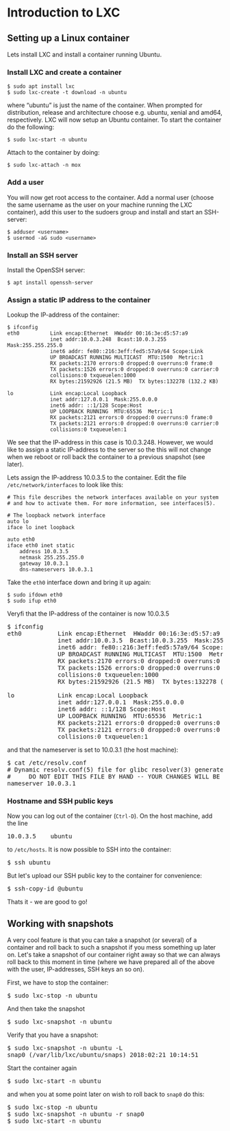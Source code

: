 # Introduction to LXC

## Setting up a Linux container

Lets install LXC and install a container running Ubuntu.

### Install LXC and create a container

```
$ sudo apt install lxc
$ sudo lxc-create -t download -n ubuntu
```

where “ubuntu” is just the name of the container. When prompted for distribution,
release and architecture choose e.g. ubuntu, xenial and amd64, respectively.
LXC will now setup an Ubuntu container. To start the container do the
following:

```
$ sudo lxc-start -n ubuntu
```

Attach to the container by doing:

```
$ sudo lxc-attach -n mox
```

### Add a user

You will now get root access to the container. Add a normal user (choose 
the same username as the user on your machine running the LXC container), 
add this user to the sudoers group and install and start an
SSH-server:

```
$ adduser <username>
$ usermod -aG sudo <username>
```

### Install an SSH server

Install the OpenSSH server:

```
$ apt install openssh-server
```

### Assign a static IP address to the container

Lookup the IP-address of the container:

```
$ ifconfig
eth0          Link encap:Ethernet  HWaddr 00:16:3e:d5:57:a9
              inet addr:10.0.3.248  Bcast:10.0.3.255  Mask:255.255.255.0
              inet6 addr: fe80::216:3eff:fed5:57a9/64 Scope:Link
              UP BROADCAST RUNNING MULTICAST  MTU:1500  Metric:1
              RX packets:2170 errors:0 dropped:0 overruns:0 frame:0
              TX packets:1526 errors:0 dropped:0 overruns:0 carrier:0
              collisions:0 txqueuelen:1000
              RX bytes:21592926 (21.5 MB)  TX bytes:132278 (132.2 KB)

lo            Link encap:Local Loopback
              inet addr:127.0.0.1  Mask:255.0.0.0
              inet6 addr: ::1/128 Scope:Host
              UP LOOPBACK RUNNING  MTU:65536  Metric:1
              RX packets:2121 errors:0 dropped:0 overruns:0 frame:0
              TX packets:2121 errors:0 dropped:0 overruns:0 carrier:0
              collisions:0 txqueuelen:1
```

We see that the IP-address in this case is 10.0.3.248. However, we would like 
to assign a static IP-address to the server so the this will not change 
when we reboot or roll back the container to a previous snapshot (see later).  

Lets assign the IP-address 10.0.3.5 to the container. Edit the file 
`/etc/network/interfaces` to look like this:

```
# This file describes the network interfaces available on your system
# and how to activate them. For more information, see interfaces(5).

# The loopback network interface
auto lo
iface lo inet loopback

auto eth0
iface eth0 inet static
	address 10.0.3.5
	netmask 255.255.255.0
	gateway 10.0.3.1
	dns-nameservers 10.0.3.1

```

Take the `eth0` interface down and bring it up again:

```
$ sudo ifdown eth0
$ sudo ifup eth0
```

Veryfi that the IP-address of the container is now 10.0.3.5

<pre>
$ ifconfig
eth0          Link encap:Ethernet  HWaddr 00:16:3e:d5:57:a9
              inet addr:10.0.3.5  Bcast:10.0.3.255  Mask:255.255.255.0
              inet6 addr: fe80::216:3eff:fed5:57a9/64 Scope:Link
              UP BROADCAST RUNNING MULTICAST  MTU:1500  Metric:1
              RX packets:2170 errors:0 dropped:0 overruns:0 frame:0
              TX packets:1526 errors:0 dropped:0 overruns:0 carrier:0
              collisions:0 txqueuelen:1000
              RX bytes:21592926 (21.5 MB)  TX bytes:132278 (132.2 KB)

lo            Link encap:Local Loopback
              inet addr:127.0.0.1  Mask:255.0.0.0
              inet6 addr: ::1/128 Scope:Host
              UP LOOPBACK RUNNING  MTU:65536  Metric:1
              RX packets:2121 errors:0 dropped:0 overruns:0 frame:0
              TX packets:2121 errors:0 dropped:0 overruns:0 carrier:0
              collisions:0 txqueuelen:1
</pre>

and that the nameserver is set to 10.0.3.1 (the host machine):

<pre>
$ cat /etc/resolv.conf
# Dynamic resolv.conf(5) file for glibc resolver(3) generated by resolvconf(8)
#     DO NOT EDIT THIS FILE BY HAND -- YOUR CHANGES WILL BE OVERWRITTEN
nameserver 10.0.3.1
</pre>


### Hostname and SSH public keys

Now you can log out of the container (`Ctrl-D`). On the host machine, add the 
line

<pre>
10.0.3.5	ubuntu
</pre>

to `/etc/hosts`. It is now possible to SSH into the container:

<pre>
$ ssh ubuntu
</pre>

But let's upload our SSH public key to the container for convenience:

<pre>
$ ssh-copy-id <username>@ubuntu
</pre>

Thats it - we are good to go!

## Working with snapshots

A very cool feature is that you can take a snapshot (or several) of a container 
and roll back to such a snapshot if you mess something up later on. 
Let's take a snapshot of our container right away so that we can 
always roll back to this moment in time (where we have prepared all 
of the above with the user, IP-addresses, SSH keys an so on).  

First, we have to stop the container:

<pre>
$ sudo lxc-stop -n ubuntu
</pre>

And then take the snapshot

<pre>
$ sudo lxc-snapshot -n ubuntu
</pre>

Verify that you have a snapshot:

<pre>
$ sudo lxc-snapshot -n ubuntu -L
snap0 (/var/lib/lxc/ubuntu/snaps) 2018:02:21 10:14:51
</pre>

Start the container again

<pre>
$ sudo lxc-start -n ubuntu
</pre>

and when you at some point later on wish to roll back to `snap0` 
do this:

<pre>
$ sudo lxc-stop -n ubuntu
$ sudo lxc-snapshot -n ubuntu -r snap0
$ sudo lxc-start -n ubuntu
</pre>
